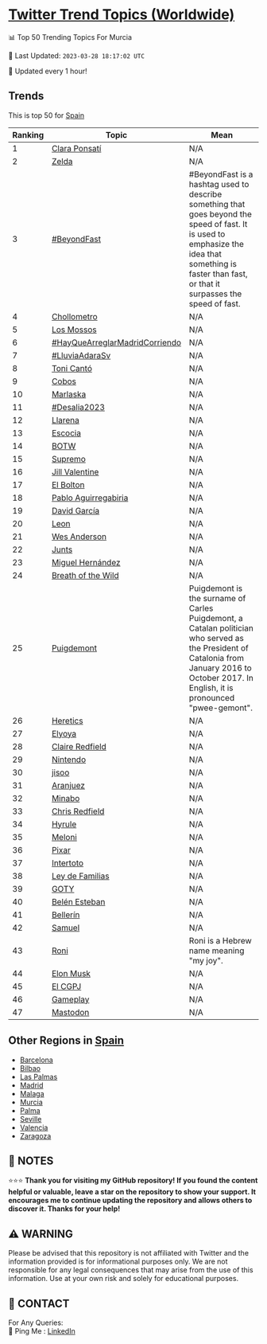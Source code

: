 [Twitter Trend Topics (Worldwide)](https://github.com/ErcinDedeoglu/Twitter-Trend-Topics)
==========


📊 Top 50 Trending Topics For Murcia

📆 Last Updated: `2023-03-28 18:17:02 UTC`

🔧 Updated every 1 hour!


## Trends

This is top 50 for [Spain](</Spain>)

| Ranking | Topic | Mean |
| ------- | ------------ | ------------ |
| 1 | [Clara Ponsatí](http://twitter.com/search?q=Clara+Ponsat%c3%ad) | N/A |
| 2 | [Zelda](http://twitter.com/search?q=Zelda) | N/A |
| 3 | [#BeyondFast](http://twitter.com/search?q=%23BeyondFast) | #BeyondFast is a hashtag used to describe something that goes beyond the speed of fast. It is used to emphasize the idea that something is faster than fast, or that it surpasses the speed of fast. |
| 4 | [Chollometro](http://twitter.com/search?q=Chollometro) | N/A |
| 5 | [Los Mossos](http://twitter.com/search?q=Los+Mossos) | N/A |
| 6 | [#HayQueArreglarMadridCorriendo](http://twitter.com/search?q=%23HayQueArreglarMadridCorriendo) | N/A |
| 7 | [#LluviaAdaraSv](http://twitter.com/search?q=%23LluviaAdaraSv) | N/A |
| 8 | [Toni Cantó](http://twitter.com/search?q=Toni+Cant%c3%b3) | N/A |
| 9 | [Cobos](http://twitter.com/search?q=Cobos) | N/A |
| 10 | [Marlaska](http://twitter.com/search?q=Marlaska) | N/A |
| 11 | [#Desalia2023](http://twitter.com/search?q=%23Desalia2023) | N/A |
| 12 | [Llarena](http://twitter.com/search?q=Llarena) | N/A |
| 13 | [Escocia](http://twitter.com/search?q=Escocia) | N/A |
| 14 | [BOTW](http://twitter.com/search?q=BOTW) | N/A |
| 15 | [Supremo](http://twitter.com/search?q=Supremo) | N/A |
| 16 | [Jill Valentine](http://twitter.com/search?q=Jill+Valentine) | N/A |
| 17 | [El Bolton](http://twitter.com/search?q=El+Bolton) | N/A |
| 18 | [Pablo Aguirregabiria](http://twitter.com/search?q=Pablo+Aguirregabiria) | N/A |
| 19 | [David García](http://twitter.com/search?q=David+Garc%c3%ada) | N/A |
| 20 | [Leon](http://twitter.com/search?q=Leon) | N/A |
| 21 | [Wes Anderson](http://twitter.com/search?q=Wes+Anderson) | N/A |
| 22 | [Junts](http://twitter.com/search?q=Junts) | N/A |
| 23 | [Miguel Hernández](http://twitter.com/search?q=Miguel+Hern%c3%a1ndez) | N/A |
| 24 | [Breath of the Wild](http://twitter.com/search?q=Breath+of+the+Wild) | N/A |
| 25 | [Puigdemont](http://twitter.com/search?q=Puigdemont) | Puigdemont is the surname of Carles Puigdemont, a Catalan politician who served as the President of Catalonia from January 2016 to October 2017. In English, it is pronounced "pwee-gemont". |
| 26 | [Heretics](http://twitter.com/search?q=Heretics) | N/A |
| 27 | [Elyoya](http://twitter.com/search?q=Elyoya) | N/A |
| 28 | [Claire Redfield](http://twitter.com/search?q=Claire+Redfield) | N/A |
| 29 | [Nintendo](http://twitter.com/search?q=Nintendo) | N/A |
| 30 | [jisoo](http://twitter.com/search?q=jisoo) | N/A |
| 31 | [Aranjuez](http://twitter.com/search?q=Aranjuez) | N/A |
| 32 | [Minabo](http://twitter.com/search?q=Minabo) | N/A |
| 33 | [Chris Redfield](http://twitter.com/search?q=Chris+Redfield) | N/A |
| 34 | [Hyrule](http://twitter.com/search?q=Hyrule) | N/A |
| 35 | [Meloni](http://twitter.com/search?q=Meloni) | N/A |
| 36 | [Pixar](http://twitter.com/search?q=Pixar) | N/A |
| 37 | [Intertoto](http://twitter.com/search?q=Intertoto) | N/A |
| 38 | [Ley de Familias](http://twitter.com/search?q=Ley+de+Familias) | N/A |
| 39 | [GOTY](http://twitter.com/search?q=GOTY) | N/A |
| 40 | [Belén Esteban](http://twitter.com/search?q=Bel%c3%a9n+Esteban) | N/A |
| 41 | [Bellerín](http://twitter.com/search?q=Beller%c3%adn) | N/A |
| 42 | [Samuel](http://twitter.com/search?q=Samuel) | N/A |
| 43 | [Roni](http://twitter.com/search?q=Roni) | Roni is a Hebrew name meaning "my joy". |
| 44 | [Elon Musk](http://twitter.com/search?q=Elon+Musk) | N/A |
| 45 | [El CGPJ](http://twitter.com/search?q=El+CGPJ) | N/A |
| 46 | [Gameplay](http://twitter.com/search?q=Gameplay) | N/A |
| 47 | [Mastodon](http://twitter.com/search?q=Mastodon) | N/A |



## Other Regions in [Spain](</Spain>)

* [Barcelona](</Spain/Barcelona.md>)
* [Bilbao](</Spain/Bilbao.md>)
* [Las Palmas](</Spain/Las Palmas.md>)
* [Madrid](</Spain/Madrid.md>)
* [Malaga](</Spain/Malaga.md>)
* [Murcia](</Spain/Murcia.md>)
* [Palma](</Spain/Palma.md>)
* [Seville](</Spain/Seville.md>)
* [Valencia](</Spain/Valencia.md>)
* [Zaragoza](</Spain/Zaragoza.md>)



## 📝 NOTES

⭐⭐⭐ **Thank you for visiting my GitHub repository! If you found the content helpful or valuable, leave a star on the repository to show your support. It encourages me to continue updating the repository and allows others to discover it. Thanks for your help!**


## ⚠️ WARNING

Please be advised that this repository is not affiliated with Twitter and the information provided is for informational purposes only. We are not responsible for any legal consequences that may arise from the use of this information. Use at your own risk and solely for educational purposes.


## 📨 CONTACT

 For Any Queries:  
            🏓 Ping Me : [LinkedIn](https://www.linkedin.com/in/ercindedeoglu/)
